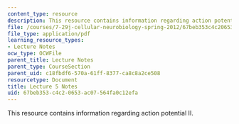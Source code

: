 ```yaml
---
content_type: resource
description: This resource contains information regarding action potential II.
file: /courses/7-29j-cellular-neurobiology-spring-2012/67beb353c4c20653ac07564fa0c12efa_MIT7_29JS12_lecture5.pdf
file_type: application/pdf
learning_resource_types:
- Lecture Notes
ocw_type: OCWFile
parent_title: Lecture Notes
parent_type: CourseSection
parent_uid: c18fbdf6-570a-61ff-8377-ca8c8a2ce508
resourcetype: Document
title: Lecture 5 Notes
uid: 67beb353-c4c2-0653-ac07-564fa0c12efa
---
```

This resource contains information regarding action potential II.

